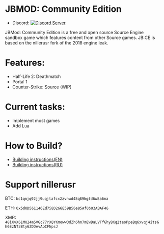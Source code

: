 # JBMOD: Community Edition
- Discord: [![Discord Server](https://img.shields.io/discord/1093917978522812457.svg)](https://discord.gg/Rb7Aw5UXb3)
 
JBMod: Community Edition is a free and open source Source Engine sandbox game which features content from other Source games.
JB:CE is based on the nillerusr fork of the 2018 engine leak.

# Features:
- Half-Life 2: Deathmatch
- Portal 1
- Counter-Strike: Source (WIP)

# Current tasks:
- Implement most games
- Add Lua

# How to Build?
- [Building instructions(EN)](https://github.com/nillerusr/source-engine/wiki/Source-Engine-(EN))
- [Building instructions(RU)](https://github.com/nillerusr/source-engine/wiki/Source-Engine-(RU))

# Support nillerusr
BTC: `bc1qnjq92jj9uqjtafcx2zvnwd48q89hgtd6w8a6na`

ETH: `0x5d0D561146Ed758D266E59B56e85Af0b03ABAF46`

XMR: `48iXvX61MU24m5VGc77rXQYKmoww3dZh6hn7mEwDaLVTfGhyBKq2teoPpeBq6xvqj4itsGh6EzNTzBty6ZDDevApCFNpsJ`
